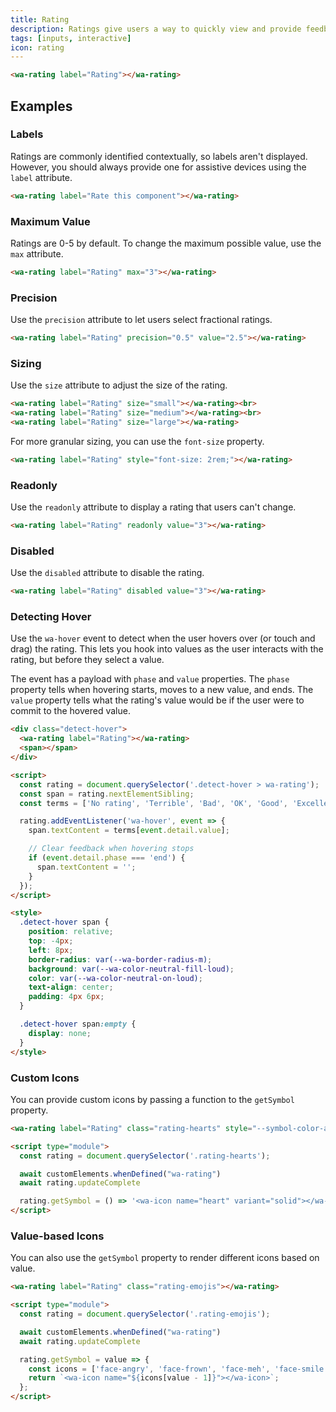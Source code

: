 ```yaml
---
title: Rating
description: Ratings give users a way to quickly view and provide feedback.
tags: [inputs, interactive]
icon: rating
---
```


```html {.example}
<wa-rating label="Rating"></wa-rating>
```

## Examples

### Labels

Ratings are commonly identified contextually, so labels aren't displayed. However, you should always provide one for assistive devices using the `label` attribute.

```html {.example}
<wa-rating label="Rate this component"></wa-rating>
```

### Maximum Value

Ratings are 0-5 by default. To change the maximum possible value, use the `max` attribute.

```html {.example}
<wa-rating label="Rating" max="3"></wa-rating>
```

### Precision

Use the `precision` attribute to let users select fractional ratings.

```html {.example}
<wa-rating label="Rating" precision="0.5" value="2.5"></wa-rating>
```

### Sizing

Use the `size` attribute to adjust the size of the rating.

```html {.example}
<wa-rating label="Rating" size="small"></wa-rating><br>
<wa-rating label="Rating" size="medium"></wa-rating><br>
<wa-rating label="Rating" size="large"></wa-rating>
```

For more granular sizing, you can use the `font-size` property.

```html {.example}
<wa-rating label="Rating" style="font-size: 2rem;"></wa-rating>
```

### Readonly

Use the `readonly` attribute to display a rating that users can't change.

```html {.example}
<wa-rating label="Rating" readonly value="3"></wa-rating>
```

### Disabled

Use the `disabled` attribute to disable the rating.

```html {.example}
<wa-rating label="Rating" disabled value="3"></wa-rating>
```

### Detecting Hover

Use the `wa-hover` event to detect when the user hovers over (or touch and drag) the rating. This lets you hook into values as the user interacts with the rating, but before they select a value.

The event has a payload with `phase` and `value` properties. The `phase` property tells when hovering starts, moves to a new value, and ends. The `value` property tells what the rating's value would be if the user were to commit to the hovered value.

```html {.example}
<div class="detect-hover">
  <wa-rating label="Rating"></wa-rating>
  <span></span>
</div>

<script>
  const rating = document.querySelector('.detect-hover > wa-rating');
  const span = rating.nextElementSibling;
  const terms = ['No rating', 'Terrible', 'Bad', 'OK', 'Good', 'Excellent'];

  rating.addEventListener('wa-hover', event => {
    span.textContent = terms[event.detail.value];

    // Clear feedback when hovering stops
    if (event.detail.phase === 'end') {
      span.textContent = '';
    }
  });
</script>

<style>
  .detect-hover span {
    position: relative;
    top: -4px;
    left: 8px;
    border-radius: var(--wa-border-radius-m);
    background: var(--wa-color-neutral-fill-loud);
    color: var(--wa-color-neutral-on-loud);
    text-align: center;
    padding: 4px 6px;
  }

  .detect-hover span:empty {
    display: none;
  }
</style>
```

### Custom Icons

You can provide custom icons by passing a function to the `getSymbol` property.

```html {.example}
<wa-rating label="Rating" class="rating-hearts" style="--symbol-color-active: #ff4136;"></wa-rating>

<script type="module">
  const rating = document.querySelector('.rating-hearts');

  await customElements.whenDefined("wa-rating")
  await rating.updateComplete

  rating.getSymbol = () => '<wa-icon name="heart" variant="solid"></wa-icon>';
</script>
```

### Value-based Icons

You can also use the `getSymbol` property to render different icons based on value.

```html {.example}
<wa-rating label="Rating" class="rating-emojis"></wa-rating>

<script type="module">
  const rating = document.querySelector('.rating-emojis');

  await customElements.whenDefined("wa-rating")
  await rating.updateComplete

  rating.getSymbol = value => {
    const icons = ['face-angry', 'face-frown', 'face-meh', 'face-smile', 'face-laugh'];
    return `<wa-icon name="${icons[value - 1]}"></wa-icon>`;
  };
</script>
```
